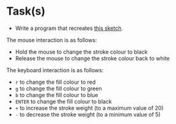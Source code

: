 # Task(s)

- Write a program that recreates [this sketch](https://openprocessing.org/sketch/1140787). 

The mouse interaction is as follows:
- Hold the mouse to change the stroke colour to black
- Release the mouse to change the stroke colour back to white

The keyboard interaction is as follows:
- `r` to change the fill colour to red
- `g` to change the fill colour to green
- `b` to change the fill colour to blue
- `ENTER` to change the fill colour to black
- `+` to increase the stroke weight (to a maximum value of 20)
- `-` to decrease the stroke weight (to a minimum value of 5)